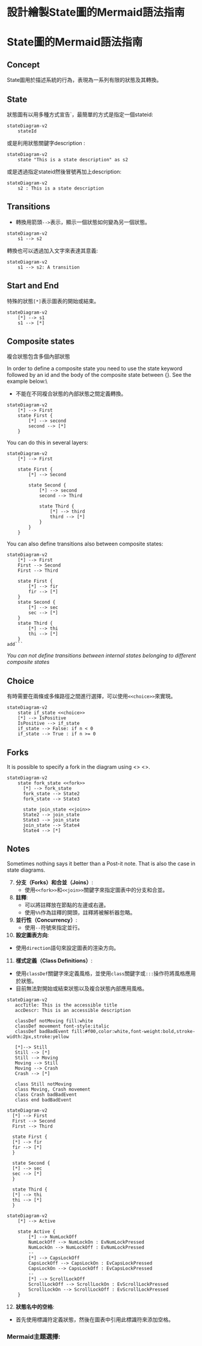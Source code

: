 # 設計繪製State圖的Mermaid語法指南

# State圖的Mermaid語法指南

## Concept

State圖用於描述系統的行為，表現為一系列有限的狀態及其轉換。

## State

狀態圖有以用多種方式宣告`，最簡單的方式是指定一個stateid:

```mermaid
stateDiagram-v2
    stateId
```

或是利用狀態關鍵字description :

```mermaid
stateDiagram-v2
    state "This is a state description" as s2
```

或是透過指定stateid然後冒號再加上description:

```mermaid
stateDiagram-v2
    s2 : This is a state description
```

## Transitions

* 轉換用箭頭`-->`表示，顯示一個狀態如何變為另一個狀態。

```mermaid
stateDiagram-v2
    s1 --> s2
```

轉換也可以透過加入文字來表達其意義:

```mermaid
stateDiagram-v2
    s1 --> s2: A transition
```

## Start and End

特殊的狀態`[*]`表示圖表的開始或結束。

```mermaid
stateDiagram-v2
    [*] --> s1
    s1 --> [*]
```

## Composite states

複合狀態包含多個內部狀態

In order to define a composite state you need to use the state keyword followed by an id and the body of the composite state between {}. See the example below:\

* 不能在不同複合狀態的內部狀態之間定義轉換。

```mermaid
stateDiagram-v2
    [*] --> First
    state First {
        [*] --> second
        second --> [*]
    }
```

You can do this in several layers:

```mermaid
stateDiagram-v2
    [*] --> First

    state First {
        [*] --> Second

        state Second {
            [*] --> second
            second --> Third

            state Third {
                [*] --> third
                third --> [*]
            }
        }
    }
```

You can also define transitions also between composite states:

```mermaid
stateDiagram-v2
    [*] --> First
    First --> Second
    First --> Third

    state First {
        [*] --> fir
        fir --> [*]
    }
    state Second {
        [*] --> sec
        sec --> [*]
    }
    state Third {
        [*] --> thi
        thi --> [*]
    }
add```
```

*You can not define transitions between internal states belonging to different composite states*

## Choice

有時需要在兩條或多條路徑之間進行選擇，可以使用`<<choice>>`來實現。

```mermaid
stateDiagram-v2
    state if_state <<choice>>
    [*] --> IsPositive
    IsPositive --> if_state
    if_state --> False: if n < 0
    if_state --> True : if n >= 0
```

## Forks

It is possible to specify a fork in the diagram using <<fork>> <<join>>.

```mermaid
stateDiagram-v2
    state fork_state <<fork>>
      [*] --> fork_state
      fork_state --> State2
      fork_state --> State3

      state join_state <<join>>
      State2 --> join_state
      State3 --> join_state
      join_state --> State4
      State4 --> [*]
```

## Notes

Sometimes nothing says it better than a Post-it note. That is also the case in state diagrams.

7. **​分支（Forks）和合並（Joins）​**​:
   * 使用`<<fork>>`和`<<join>>`關鍵字來指定圖表中的分支和合並。
8. **註釋**​:
   * 可以將註釋放在節點的左邊或右邊。
   * 使用`%%`作為註釋的開頭，註釋將被解析器忽略。
9. **​並行性（Concurrency）​**​​:
   * 使用`--`符號來指定並行。
10. **設定圖表方向**​​:

* 使用`direction`語句來設定圖表的渲染方向。

11. **​樣式定義（Class Definitions）​**​​:

* 使用`classDef`關鍵字來定義風格，並使用`class`關鍵字或`:::`操作符將風格應用於狀態。
* 目前無法對開始或結束狀態以及複合狀態內部應用風格。

```mermaid
stateDiagram-v2
   accTitle: This is the accessible title
   accDescr: This is an accessible description

   classDef notMoving fill:white
   classDef movement font-style:italic
   classDef badBadEvent fill:#f00,color:white,font-weight:bold,stroke-width:2px,stroke:yellow

   [*]--> Still
   Still --> [*]
   Still --> Moving
   Moving --> Still
   Moving --> Crash
   Crash --> [*]

   class Still notMoving
   class Moving, Crash movement
   class Crash badBadEvent
   class end badBadEvent
```

```mermaid
stateDiagram-v2
  [*] --> First
  First --> Second
  First --> Third
  
  state First {
  [*] --> fir
  fir --> [*]
  }

  state Second {
  [*] --> sec
  sec --> [*]
  }

  state Third {
  [*] --> thi
  thi --> [*]
  }
```

```mermaid
stateDiagram-v2
    [*] --> Active

    state Active {
        [*] --> NumLockOff
        NumLockOff --> NumLockOn : EvNumLockPressed
        NumLockOn --> NumLockOff : EvNumLockPressed
        --
        [*] --> CapsLockOff
        CapsLockOff --> CapsLockOn : EvCapsLockPressed
        CapsLockOn --> CapsLockOff : EvCapsLockPressed
        --
        [*] --> ScrollLockOff
        ScrollLockOff --> ScrollLockOn : EvScrollLockPressed
        ScrollLockOn --> ScrollLockOff : EvScrollLockPressed
    }
```

12. **狀態名中的空格**​:

* 首先使用標識符定義狀態，然後在圖表中引用此標識符來添加空格。

### Mermaid主題選擇:

